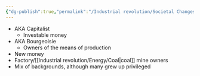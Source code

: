 ```yaml
---
{"dg-publish":true,"permalink":"/Industrial revolution/Societal Changes/Classes/Industrialists/"}
---
```



*  AKA Capitalist
	* Investable money
* AKA Bourgeoisie
	* Owners of the means of production
* New money
* Factory/[[Industrial revolution/Energy/Coal\|coal]] mine owners
* Mix of backgrounds, although many grew up privileged